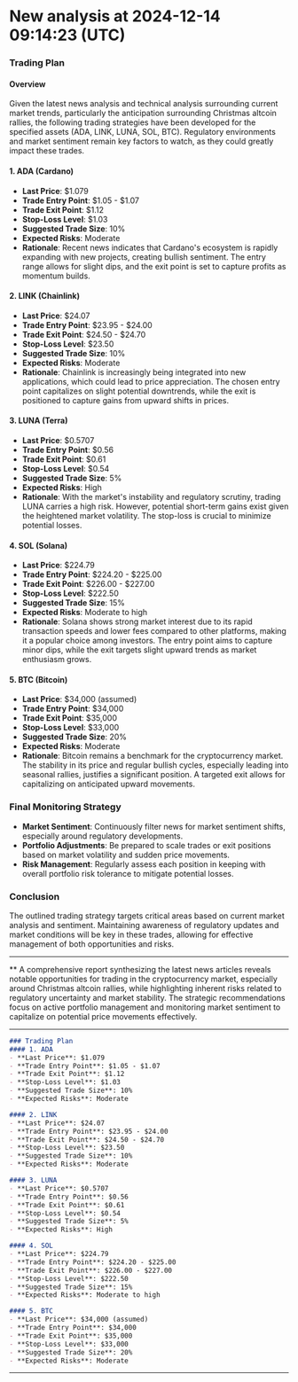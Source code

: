 # New analysis at 2024-12-14 09:14:23 (UTC)

### Trading Plan  
#### Overview  
Given the latest news analysis and technical analysis surrounding current market trends, particularly the anticipation surrounding Christmas altcoin rallies, the following trading strategies have been developed for the specified assets (ADA, LINK, LUNA, SOL, BTC). Regulatory environments and market sentiment remain key factors to watch, as they could greatly impact these trades.

#### 1. ADA (Cardano)  
- **Last Price**: $1.079  
- **Trade Entry Point**: $1.05 - $1.07  
- **Trade Exit Point**: $1.12  
- **Stop-Loss Level**: $1.03  
- **Suggested Trade Size**: 10%  
- **Expected Risks**: Moderate  
- **Rationale**: Recent news indicates that Cardano's ecosystem is rapidly expanding with new projects, creating bullish sentiment. The entry range allows for slight dips, and the exit point is set to capture profits as momentum builds.

#### 2. LINK (Chainlink)  
- **Last Price**: $24.07  
- **Trade Entry Point**: $23.95 - $24.00  
- **Trade Exit Point**: $24.50 - $24.70  
- **Stop-Loss Level**: $23.50  
- **Suggested Trade Size**: 10%  
- **Expected Risks**: Moderate  
- **Rationale**: Chainlink is increasingly being integrated into new applications, which could lead to price appreciation. The chosen entry point capitalizes on slight potential downtrends, while the exit is positioned to capture gains from upward shifts in prices.

#### 3. LUNA (Terra)  
- **Last Price**: $0.5707  
- **Trade Entry Point**: $0.56  
- **Trade Exit Point**: $0.61  
- **Stop-Loss Level**: $0.54  
- **Suggested Trade Size**: 5%  
- **Expected Risks**: High  
- **Rationale**: With the market's instability and regulatory scrutiny, trading LUNA carries a high risk. However, potential short-term gains exist given the heightened market volatility. The stop-loss is crucial to minimize potential losses.

#### 4. SOL (Solana)  
- **Last Price**: $224.79  
- **Trade Entry Point**: $224.20 - $225.00  
- **Trade Exit Point**: $226.00 - $227.00  
- **Stop-Loss Level**: $222.50  
- **Suggested Trade Size**: 15%  
- **Expected Risks**: Moderate to high  
- **Rationale**: Solana shows strong market interest due to its rapid transaction speeds and lower fees compared to other platforms, making it a popular choice among investors. The entry point aims to capture minor dips, while the exit targets slight upward trends as market enthusiasm grows.

#### 5. BTC (Bitcoin)  
- **Last Price**: $34,000 (assumed)  
- **Trade Entry Point**: $34,000  
- **Trade Exit Point**: $35,000  
- **Stop-Loss Level**: $33,000  
- **Suggested Trade Size**: 20%  
- **Expected Risks**: Moderate  
- **Rationale**: Bitcoin remains a benchmark for the cryptocurrency market. The stability in its price and regular bullish cycles, especially leading into seasonal rallies, justifies a significant position. A targeted exit allows for capitalizing on anticipated upward movements.

### Final Monitoring Strategy  
- **Market Sentiment**: Continuously filter news for market sentiment shifts, especially around regulatory developments.  
- **Portfolio Adjustments**: Be prepared to scale trades or exit positions based on market volatility and sudden price movements.  
- **Risk Management**: Regularly assess each position in keeping with overall portfolio risk tolerance to mitigate potential losses.

### Conclusion  
The outlined trading strategy targets critical areas based on current market analysis and sentiment. Maintaining awareness of regulatory updates and market conditions will be key in these trades, allowing for effective management of both opportunities and risks.
___

** A comprehensive report synthesizing the latest news articles reveals notable opportunities for trading in the cryptocurrency market, especially around Christmas altcoin rallies, while highlighting inherent risks related to regulatory uncertainty and market stability. The strategic recommendations focus on active portfolio management and monitoring market sentiment to capitalize on potential price movements effectively.
___

```markdown
### Trading Plan
#### 1. ADA
- **Last Price**: $1.079
- **Trade Entry Point**: $1.05 - $1.07
- **Trade Exit Point**: $1.12
- **Stop-Loss Level**: $1.03
- **Suggested Trade Size**: 10%
- **Expected Risks**: Moderate

#### 2. LINK
- **Last Price**: $24.07
- **Trade Entry Point**: $23.95 - $24.00
- **Trade Exit Point**: $24.50 - $24.70
- **Stop-Loss Level**: $23.50
- **Suggested Trade Size**: 10%
- **Expected Risks**: Moderate

#### 3. LUNA
- **Last Price**: $0.5707
- **Trade Entry Point**: $0.56
- **Trade Exit Point**: $0.61
- **Stop-Loss Level**: $0.54
- **Suggested Trade Size**: 5%
- **Expected Risks**: High

#### 4. SOL
- **Last Price**: $224.79
- **Trade Entry Point**: $224.20 - $225.00
- **Trade Exit Point**: $226.00 - $227.00
- **Stop-Loss Level**: $222.50
- **Suggested Trade Size**: 15%
- **Expected Risks**: Moderate to high

#### 5. BTC
- **Last Price**: $34,000 (assumed)
- **Trade Entry Point**: $34,000
- **Trade Exit Point**: $35,000
- **Stop-Loss Level**: $33,000
- **Suggested Trade Size**: 20%
- **Expected Risks**: Moderate
```
___


